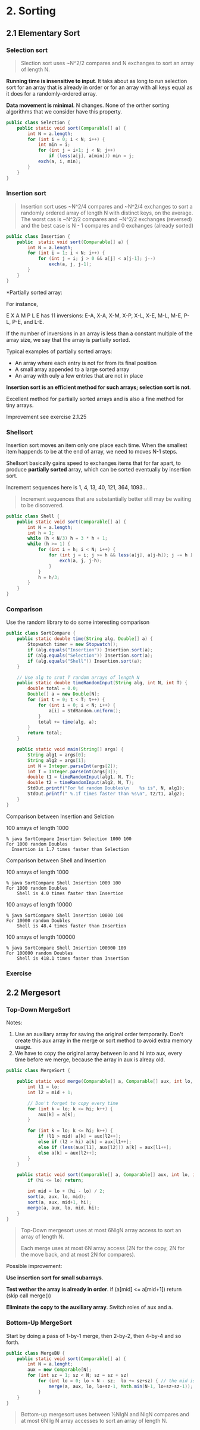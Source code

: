 # 2. Sorting


## 2.1 Elementary Sort

### Selection sort

> Slection sort uses ~N^2/2 compares and N exchanges to sort an array of length N.

**Running time is insensitive to input**. It taks about as long to run selection sort for an array that is already in order or for an array with all keys equal as it does for a randomly-ordered array.

**Data movement is minimal**. N changes. None of the orther sorting algorithms that we consider have this property.

```java
public class Selection {
    public static void sort(Comparable[] a) {
        int N = a.length;
        for (int i = 0; i < N; i++) {
            int min = i;
            for (int j = i+1; j < N; j++)
                if (less(a[j], a[min])) min = j;
            exch(a, i, min);
        }
    }
}
```

### Insertion sort

> Insertion sort uses ~N^2/4 compares and ~N^2/4 exchanges to sort a randomly ordered array of length N with distinct keys, on the average. The worst cas is ~N^2/2 compares and ~N^2/2 exchanges (reversed) and the best case is N - 1 compares and 0 exchanges (already sorted)

```java
public class Insertion {
    public  static void sort(Comparable[] a) {
        int N = a.length;
        for (int i = 1; i < N; i++) {
            for (int j = i; j > 0 && a[j] < a[j-1]; j--)
                exch(a, j, j-1);
        }
    }
}
```

\*Partially sorted array:

For instance,

E X A M P L E has 11 inversions: E-A, X-A, X-M, X-P, X-L, X-E, M-L, M-E, P-L, P-E, and L-E.

If the number of inversions in an array is less than a constant multiple of the array size, we say that the array is partially sorted.

Typical examples of partially sorted arrays:

-   An array where each entry is not for from its final position
-   A small array appended to a large sorted array
-   An array with ouly a few entries that are not in place

**Insertion sort is an efficient method for such arrays; selection sort is not**.

Excellent method for partially sorted arrays and is also a fine method for tiny arrays.

Improvement see exercise 2.1.25

### Shellsort

Insertion sort moves an item only one place each time. When the smallest item happends to be at the end of array, we need to moves N-1 steps.

Shellsort basically gains speed to exchanges items that for far apart, to produce **partially sorted** array, which can be sorted eventually by insertion sort.

Increment sequences here is 1, 4, 13, 40, 121, 364, 1093&#x2026;

> Increment sequences that are substantially better still may be waiting to be discovered.

```java
public class Shell {
    public static void sort(Comparable[] a) {
        int N = a.length;
        int h = 1;
        while (h < N/3) h = 3 * h + 1;
        while (h >= 1) {
            for (int i = h; i < N; i++) {
                for (int j = i; j >= h && less(a[j], a[j-h]); j -= h ) {
                    exch(a, j, j-h);
                }
            }
            h = h/3;
        }
    }
}
```

### Comparison

Use the random library to do some interesting comparison

```java
public class SortCompare {
    public static double time(String alg, Double[] a) {
        Stopwatch timer = new Stopwatch();
        if (alg.equals("Insertion")) Insertion.sort(a);
        if (alg.equals("Selection")) Insertion.sort(a);
        if (alg.equals("Shell")) Insertion.sort(a);
    }

    // Use alg to srot T random arrays of length N
    public static double timeRandomInput(String alg, int N, int T) {
        double total = 0.0;
        Double[] a = new Double[N];
        for (int t = 0; t < T; t++) {
            for (int i = 0; i < N; i++) {
                a[i] = StdRandom.uniform();
            }
            total += time(alg, a);
        }
        return total;
    }

    public static void main(String[] args) {
        String alg1 = args[0];
        String alg2 = args[1];
        int N = Integer.parseInt(args[2]);
        int T = Integer.parseInt(args[3]);
        double t1 = timeRandomInput(alg1, N, T);
        double t2 = timeRandomInput(alg2, N, T);
        StdOut.printf("For %d random Doubles\n    %s is", N, alg1);
        StdOut.printf(" %.1f times faster than %s\n", t2/t1, alg2);
    }
}
```

Comparison between Insertion and Selction

100 arrays of length 1000

    % java SortCompare Insertion Selection 1000 100
    For 1000 random Doubles
      Insertion is 1.7 times faster than Selection

Comparison between Shell and Insertion

100 arrays of length 1000

    % java SortCompare Shell Insertion 1000 100
    For 1000 random Doubles
        Shell is 4.0 times faster than Insertion

100 arrays of length 10000

    % java SortCompare Shell Insertion 10000 100
    For 10000 random Doubles
        Shell is 48.4 times faster than Insertion

100 arrays of length 100000

    % java SortCompare Shell Insertion 100000 100
    For 100000 random Doubles
        Shell is 418.1 times faster than Insertion

### Exercise

## 2.2 Mergesort

### Top-Down MergeSort

Notes:

1.  Use an auxiliary array for saving the original order temporarily. Don't create this aux array in the merge or sort method to avoid extra memory usage.
2.  We have to copy the original array between lo and hi into aux, every time before we merge, because the array in aux is alreay old.

```java
public class MergeSort {

    public static void merge(Comparable[] a, Comparable[] aux, int lo, int mid, int hi) {
        int l1 = lo;
        int l2 = mid + 1;

        // Don't forget to copy every time
        for (int k = lo; k <= hi; k++) {
            aux[k] = a[k];
        }

        for (int k = lo; k <= hi; k++) {
            if (l1 > mid) a[k] = aux[l2++];
            else if (l2 > hi) a[k] = aux[l1++];
            else if (less(aux[l1], aux[l2])) a[k] = aux[l1++];
            else a[k] = aux[l2++];
        }
    }

    public static void sort(Comparable[] a, Comparable[] aux, int lo, int hi) {
        if (hi <= lo) return;

        int mid = lo + (hi - lo) / 2;
        sort(a, aux, lo, mid);
        sort(a, aux, mid+1, hi);
        merge(a, aux, lo, mid, hi);
    }
}
```

> Top-Down mergesort uses at most 6NlgN array access to sort an array of length N.
> 
> Each merge uses at most 6N array access (2N for the copy, 2N for the move back, and at most 2N for compares).

Possible improvement:

**Use insertion sort for small subarrays**.

**Test wether the array is already in order**. if (a[mid] <= a[mid+1]) return (skip call merge())

**Eliminate the copy to the auxiliary array**. Switch roles of aux and a.

### Bottom-Up MergeSort

Start by doing a pass of 1-by-1 merge, then 2-by-2, then 4-by-4 and so forth.

```java
public class MergeBU {
    public static void sort(Comparable[] a) {
        int N = a.lenght;
        aux = new Comparable[N];
        for (int sz = 1; sz < N; sz = sz + sz)
            for (int lo = 0; lo < N - sz;  lo += sz+sz) { // the mid is at maximum at N-2, otherwise you can merge when the right half is empty
                merge(a, aux, lo, lo+sz-1, Math.min(N-1, lo+sz+sz-1));
            }
    }
}
```

> Bottom-up mergesort uses between 1⁄2NlgN and NlgN compares and at most 6N lg N array accesses to sort an array of length N.
